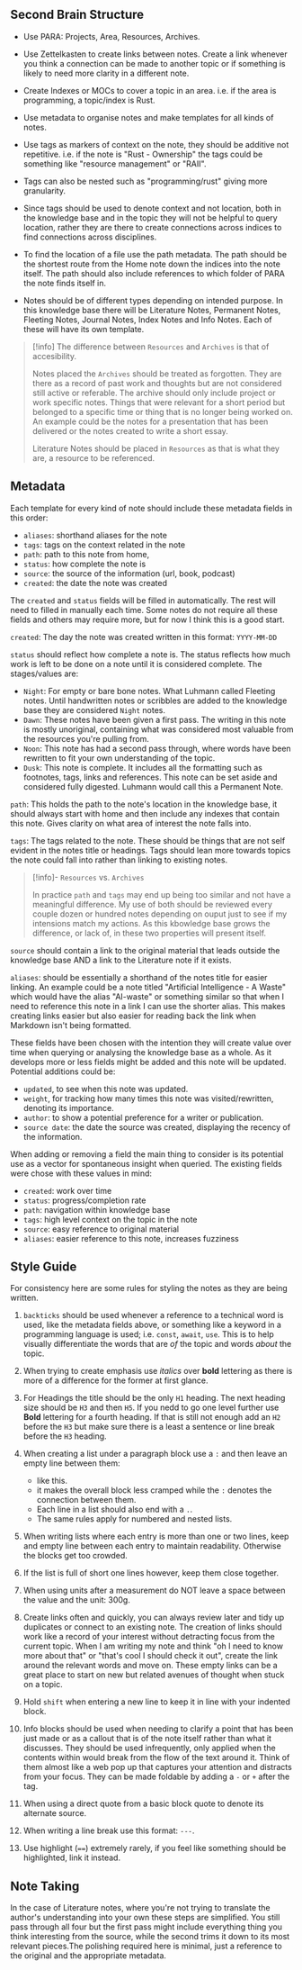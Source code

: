 ## Second Brain Structure

- Use PARA: Projects, Area, Resources, Archives.

- Use Zettelkasten to create links between notes. Create a link whenever you think a connection can be made to another topic or if something is likely to need more clarity in a different note.

- Create Indexes or MOCs to cover a topic in an area.
  i.e. if the area is programming, a topic/index is Rust.

- Use metadata to organise notes and make templates for all kinds of notes.

- Use tags as markers of context on the note, they should be additive not repetitive. i.e. if the note is "Rust - Ownership" the tags could be something like "resource management" or "RAII".

- Tags can also be nested such as "programming/rust" giving more granularity.

- Since tags should be used to denote context and not location, both in the knowledge base and in the topic they will not be helpful to query location, rather they are there to create connections across indices to find connections across disciplines.

- To find the location of a file use the path metadata. The path should be the shortest route from the Home note down the indices into the note itself. The path should also include references to which folder of PARA the note finds itself in.

- Notes should be of different types depending on intended purpose. In this knowledge base there will be Literature Notes, Permanent Notes, Fleeting Notes, Journal Notes, Index Notes and Info Notes. Each of these will have its own template.

> [!info]
> The difference between `Resources` and `Archives` is that of accesibility. 
> 
> Notes placed the `Archives` should be treated as forgotten. They are there as a record of past work and thoughts but are not considered still active or referable. The archive should only include project or work specific notes. Things that were relevant for a short period but belonged to a specific time or thing that is no longer being worked on. An example could be the notes for a presentation that has been delivered or the notes created to write a short essay.
> 
> Literature Notes should be placed in `Resources` as that is what they are, a resource to be referenced.
## Metadata

Each template for every kind of note should include these metadata fields in this order:

- `aliases`: shorthand aliases for the note
- `tags`: tags on the context related in the note
- `path`: path to this note from home, 
- `status`: how complete the note is
- `source`: the source of the information (url, book, podcast)
- `created`: the date the note was created

The `created` and `status` fields will be filled in automatically.
The rest will need to filled in manually each time. Some notes do not require all these fields and others may require more, but for now I think this is a good start.

`created`: The day the note was created written in this format: `YYYY-MM-DD`

`status` should reflect how complete a note is. The status reflects how much work is left to be done on a note until it is considered complete. The stages/values are:

- `Night`: For empty or bare bone notes. What Luhmann called Fleeting notes. Until handwritten notes or scribbles are added to the knowledge base they are considered `Night` notes.
- `Dawn`: These notes have been given a first pass. The writing in this note is mostly unoriginal, containing what was considered most valuable from the resources you're pulling from.
- `Noon`: This note has had a second pass through, where words have been rewritten to fit your own understanding of the topic.
- `Dusk`: This note is complete. It includes all the formatting such as footnotes, tags, links and references. This note can be set aside and considered fully digested. Luhmann would call this a Permanent Note.

`path`: This holds the path to the note's location in the knowledge base, it should always start with home and then include any indexes that contain this note. Gives clarity on what area of interest the note falls into.

`tags`: The tags related to the note. These should be things that are not self evident in the notes title or headings. Tags should lean more towards topics the note could fall into rather than linking to existing notes.

> [!info]- `Resources` vs. `Archives`
> 
> In practice `path` and `tags` may end up being too similar and not have a meaningful difference. My use of both should be reviewed every couple dozen or hundred notes depending on ouput just to see if my intensions match my actions. As this kbowledge base grows the difference, or lack of, in these two properties will present itself.

`source` should contain a link to the original material that leads outside the knowledge base AND a link to the Literature note if it exists.

`aliases`: should be essentially a shorthand of the notes title for easier linking. An example could be a note titled "Artificial Intelligence - A Waste" which would have the alias "AI-waste" or something similar so that when I need to reference this note in a link I can use the shorter alias. This makes creating links easier but also easier for reading back the link when Markdown isn't being formatted.

These fields have been chosen with the intention they will create value over time when querying or analysing the knowledge base as a whole. As it develops more or less fields might be added and this note will be updated. Potential additions could be:

- `updated`, to see when this note was updated. 
- `weight`, for tracking how many times this note was visited/rewritten, denoting its importance.
- `author`: to show a potential preference for a writer or publication.
- `source date`: the date the source was created, displaying the recency of the information.

When adding or removing a field the main thing to consider is its potential use as a vector for spontaneous insight when queried. The existing fields were chose with these values in mind:

- `created`: work over time
- `status`: progress/completion rate
- `path`: navigation within knowledge base
- `tags`: high level context on the topic in the note
- `source`: easy reference to original material
- `aliases`: easier reference to this note, increases fuzziness

## Style Guide

For consistency here are some rules for styling the notes as they are being written.

1. `backticks` should be used whenever a reference to a technical word is used, like the metadata fields above, or something like a keyword in a programming language is used; i.e. `const`, `await`, `use`. This is to help visually differentiate the words that are *of* the topic and words *about* the topic.

2. When trying to create emphasis use *italics* over **bold** lettering as there is more of a difference for the former at first glance.

3. For Headings the title should be the only `H1` heading. The next heading size should be `H3` and then `H5`. If you nedd to go one level further use **Bold** lettering for a fourth heading. If that is still not enough add an `H2` before the `H3` but make sure there is a least a sentence or line break before the `H3` heading.
   
4. When creating a list under a paragraph block use a `:` and then leave an empty line between them:

   - like this.
   - it makes the overall block less cramped while the `:` denotes the connection between them.
   - Each line in a list should also end with a `.`.
   - The same rules apply for numbered and nested lists.

5. When writing lists where each entry is more than one or two lines, keep and empty line between each entry to maintain readability. Otherwise the blocks get too crowded.

6. If the list is full of short one lines however, keep them close together.

7. When using units after a measurement do NOT leave a space between the value and the unit: 300g.
   
8. Create links often and quickly, you can always review later and tidy up duplicates or connect to an existing note. The creation of links should work like a record of your interest without detracting focus from the current topic. When I am writing my note and think "oh I need to know more about that" or "that's cool I should check it out", create the link around the relevant words and move on. These empty links can be a great place to start on new but related avenues of thought when stuck on a topic.

9. Hold `shift` when entering a new line to keep it in line with your indented block.

10. Info blocks should be used when needing to clarify a point that has been just made or as a callout that is of the note itself rather than what it discusses. They should be used infrequently, only applied when the contents within would break from the flow of the text around it. Think of them almost like a web pop up that captures your attention and distracts from your focus. They can be made foldable by adding a `-` or `+` after the tag.

11. When using a direct quote from a basic block quote to denote its alternate source.

12. When writing a line break use this format: `---`.

13. Use highlight (`==`) extremely rarely, if you feel like something should be highlighted, link it instead.

## Note Taking 

In the case of Literature notes, where you're not trying to translate the author's understanding into your own these steps are simplified. You still pass through all four but the first pass might include everything thing you think interesting from the source, while the second trims it down to its most relevant pieces.The polishing required here is minimal, just a reference to the original and the appropriate metadata.
